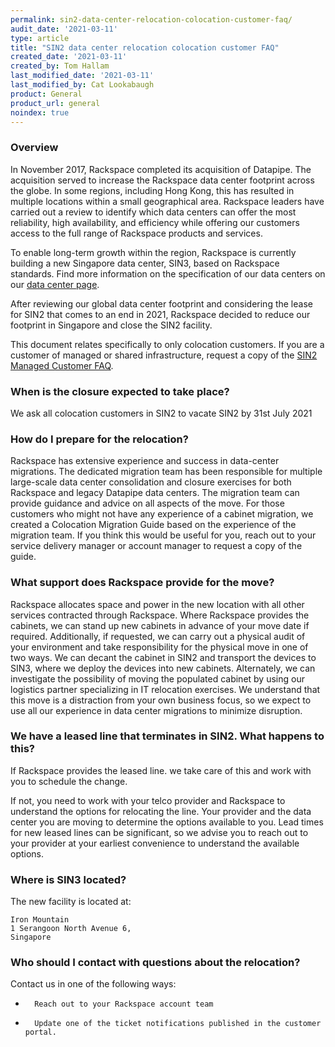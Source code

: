 ```yaml
---
permalink: sin2-data-center-relocation-colocation-customer-faq/
audit_date: '2021-03-11'
type: article
title: "SIN2 data center relocation colocation customer FAQ"
created_date: '2021-03-11'
created_by: Tom Hallam
last_modified_date: '2021-03-11'
last_modified_by: Cat Lookabaugh
product: General
product_url: general
noindex: true
---
```


### Overview 

In November 2017, Rackspace completed its acquisition of Datapipe. The acquisition served
to increase the Rackspace data center footprint across the globe. In some regions, including
Hong Kong, this has resulted in multiple locations within a small geographical area.
Rackspace leaders have carried out a review to identify which data centers can offer the
most reliability, high availability, and efficiency while offering our customers access to
the full range of Rackspace products and services.  

To enable long-term growth within the region, Rackspace is currently building a new
Singapore data center, SIN3, based on Rackspace standards. Find more information on the
specification of our data centers on our
[data center page](https://www.rackspace.com/about/data-centers).

After reviewing our global data center footprint and considering the lease for SIN2 that
comes to an end in 2021, Rackspace decided to reduce our footprint in Singapore and close
the SIN2 facility. 

This document relates specifically to only colocation customers. If you are a customer of
managed or shared infrastructure, request a copy of the
[SIN2 Managed Customer FAQ](/how-to/sin2-data-center-relocation-managed-customer-faq).

### When is the closure expected to take place?

We ask all colocation customers in SIN2 to vacate SIN2 by 31st July 2021 

### How do I prepare for the relocation? 

Rackspace has extensive experience and success in data-center migrations. The dedicated
migration team has been responsible for multiple large-scale data center consolidation and
closure exercises for both Rackspace and legacy Datapipe data centers. The migration team
can provide guidance and advice on all aspects of the move. For those customers who might
not have any experience of a cabinet migration, we created a Colocation Migration Guide
based on the experience of the migration team. If you think this would be useful for you,
reach out to your service delivery manager or account manager to request a copy of the guide.

### What support does Rackspace provide for the move? 

Rackspace allocates space and power in the new location with all other services contracted
through Rackspace. Where Rackspace provides the cabinets, we can stand up new cabinets in
advance of your move date if required. Additionally, if requested, we can carry out a
physical audit of your environment and take responsibility for the physical move in one of
two ways. We can decant the cabinet in SIN2 and transport the devices to SIN3, where we
deploy the devices into new cabinets. Alternately, we can investigate the possibility of
moving the populated cabinet by using our logistics partner specializing in IT relocation
exercises. We understand that this move is a distraction from your own business focus, so
we expect to use all our experience in data center migrations to minimize disruption.

### We have a leased line that terminates in SIN2. What happens to this?

If Rackspace provides the leased line. we take care of this and work with you to schedule
the change. 

If not, you need to work with your telco provider and Rackspace to understand the options
for relocating the line. Your provider and the data center you are moving to determine the
options available to you. Lead times for new leased lines can be significant, so we advise
you to reach out to your provider at your earliest convenience to understand the available
options.

### Where is SIN3 located?

The new facility is located at:

    Iron Mountain
    1 Serangoon North Avenue 6, 
    Singapore

### Who should I contact with questions about the relocation?

Contact us in one of the following ways:

-       Reach out to your Rackspace account team 
-       Update one of the ticket notifications published in the customer portal. 
